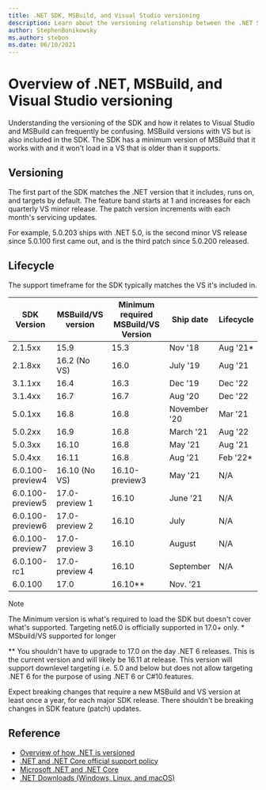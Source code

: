 ```yaml
---
title: .NET SDK, MSBuild, and Visual Studio versioning
description: Learn about the versioning relationship between the .NET SDK and MSBuild/VS.
author: StephenBonikowsky
ms.author: stebon
ms.date: 06/10/2021
---
```

# Overview of .NET, MSBuild, and Visual Studio versioning

Understanding the versioning of the SDK and how it relates to Visual Studio and MSBuild can frequently be confusing. MSBuild versions with VS but is also included in the SDK. The SDK has a minimum version of MSBuild that it works with and it won't load in a VS that is older than it supports.

## Versioning

The first part of the SDK matches the .NET version that it includes, runs on, and targets by default.  The feature band starts at 1 and increases for each quarterly VS minor release.  The patch version increments with each month's servicing updates.

For example, 5.0.203 ships with .NET 5.0, is the second minor VS release since 5.0.100 first came out, and is the third patch since 5.0.200 released.

## Lifecycle

The support timeframe for the SDK typically matches the VS it's included in.

| SDK Version      | MSBuild/VS version | Minimum required MSBuild/VS Version | Ship date    | Lifecycle |
|------------------|--------------------|-------------------------------------|--------------|-----------|
| 2.1.5xx          | 15.9               | 15.3                                | Nov '18      | Aug '21*  |
| 2.1.8xx          | 16.2 (No VS)       | 16.0                                | July '19     | Aug '21   |
| 3.1.1xx          | 16.4               | 16.3                                | Dec '19      | Dec '22   |
| 3.1.4xx          | 16.7               | 16.7                                | Aug '20      | Dec '22   |
| 5.0.1xx          | 16.8               | 16.8                                | November '20 | Mar '21   |
| 5.0.2xx          | 16.9               | 16.8                                | March '21    | Aug '22   |
| 5.0.3xx          | 16.10              | 16.8                                | May '21      | Aug '21   |
| 5.0.4xx          | 16.11              | 16.8                                | Aug '21      | Feb '22*  |
| 6.0.100-preview4 | 16.10 (No VS)      | 16.10-preview3                      | May '21      | N/A       |
| 6.0.100-preview5 | 17.0-preview 1     | 16.10                               | June '21     | N/A       |
| 6.0.100-preview6 | 17.0-preview 2     | 16.10                               | July         | N/A       |
| 6.0.100-preview7 | 17.0-preview 3     | 16.10                               | August       | N/A       |
| 6.0.100-rc1      | 17.0-preview 4     | 16.10                               | September    | N/A       |
| 6.0.100          | 17.0               | 16.10**                             | Nov. '21     |           |

> [!NOTE]
> The Minimum version is what's required to load the SDK but doesn't cover what's supported. Targeting net6.0 is officially supported in 17.0+ only.
> \* MSbuild/VS supported for longer
>
> \*\* You shouldn't have to upgrade to 17.0 on the day .NET 6 releases. This is the current version and will likely be 16.11 at release. This version will support downlevel targeting i.e. 5.0 and below but does not allow targeting .NET 6 for the purpose of using .NET 6 or C#10 features.

Expect breaking changes that require a new MSBuild and VS version at least once a year, for each major SDK release. There shouldn't be breaking changes in SDK feature (patch) updates.

## Reference

- [Overview of how .NET is versioned](../versions/index.md)
- [.NET and .NET Core official support policy](https://dotnet.microsoft.com/platform/support/policy/dotnet-core)
- [Microsoft .NET and .NET Core](/lifecycle/products/microsoft-net-and-net-core)
- [.NET Downloads (Windows, Linux, and macOS)](https://dotnet.microsoft.com/download/dotnet)
